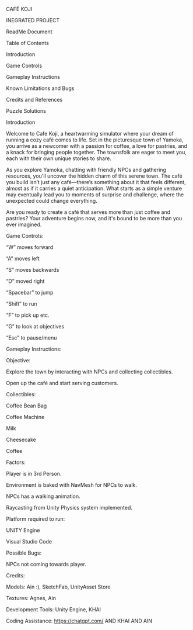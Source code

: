 CAFÉ KOJI  

INEGRATED PROJECT 

ReadMe Document 

 

 

 

 

Table of Contents 

Introduction 

Game Controls 

Gameplay Instructions 

Known Limitations and Bugs 

Credits and References 

Puzzle Solutions 

 

 

 

 

 

 

 

 

 

 

Introduction 

Welcome to Cafe Koji, a heartwarming simulator where your dream of running a cozy café comes to life. Set in the picturesque town of Yamoka, you arrive as a newcomer with a passion for coffee, a love for pastries, and a knack for bringing people together. The townsfolk are eager to meet you, each with their own unique stories to share. 

As you explore Yamoka, chatting with friendly NPCs and gathering resources, you'll uncover the hidden charm of this serene town. The café you build isn’t just any café—there’s something about it that feels different, almost as if it carries a quiet anticipation. What starts as a simple venture may eventually lead you to moments of surprise and challenge, where the unexpected could change everything. 

Are you ready to create a café that serves more than just coffee and pastries? Your adventure begins now, and it's bound to be more than you ever imagined. 

 

 

Game Controls: 

“W” moves forward 

“A” moves left 

“S” moves backwards 

“D” moved right 

“Spacebar” to jump 

“Shift” to run 

“F” to pick up etc. 

“G” to look at objectives 

“Esc” to pause/menu 

 

 

 

 

 

Gameplay Instructions: 

Objective:  

Explore the town by interacting with NPCs and collecting collectibles.  

Open up the café and start serving customers. 

Collectibles: 

Coffee Bean Bag 

Coffee Machine 

Milk 

Cheesecake 

Coffee 

 

 

Factors: 

Player is in 3rd Person. 

Environment is baked with NavMesh for NPCs to walk.  

NPCs has a walking animation. 

Raycasting from Unity Physics system implemented. 

 

Platform required to run: 

UNITY Engine 

Visual Studio Code 

 

Possible Bugs: 

NPCs not coming towards player. 

 

Credits: 

Models: Ain :), SketchFab, UnityAsset Store 

Textures: Agnes, Ain 

Development Tools: Unity Engine, KHAI 

Coding Assistance: https://chatgpt.com/ AND KHAI AND AIN

